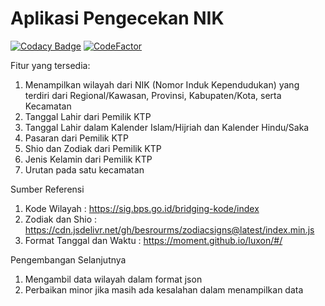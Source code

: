 # Aplikasi Pengecekan NIK

[![Codacy Badge](https://api.codacy.com/project/badge/Grade/ec3939811fff41efbd33b0e937f6b308)](https://app.codacy.com/gh/Rebornian48/CekNIK?utm_source=github.com&utm_medium=referral&utm_content=Rebornian48/CekNIK&utm_campaign=Badge_Grade)
[![CodeFactor](https://www.codefactor.io/repository/github/rebornian48/ceknik/badge)](https://www.codefactor.io/repository/github/rebornian48/ceknik)

Fitur yang tersedia:

1. Menampilkan wilayah dari NIK (Nomor Induk Kependudukan) yang terdiri dari Regional/Kawasan, Provinsi, Kabupaten/Kota, serta Kecamatan
2. Tanggal Lahir dari Pemilik KTP
3. Tanggal Lahir dalam Kalender Islam/Hijriah dan Kalender Hindu/Saka
4. Pasaran dari Pemilik KTP
5. Shio dan Zodiak dari Pemilik KTP
6. Jenis Kelamin dari Pemilik KTP
7. Urutan pada satu kecamatan

Sumber Referensi

1. Kode Wilayah : <https://sig.bps.go.id/bridging-kode/index>
2. Zodiak dan Shio : <https://cdn.jsdelivr.net/gh/besrourms/zodiacsigns@latest/index.min.js>
3. Format Tanggal dan Waktu : <https://moment.github.io/luxon/#/>

Pengembangan Selanjutnya

1. Mengambil data wilayah dalam format json
2. Perbaikan minor jika masih ada kesalahan dalam menampilkan data
